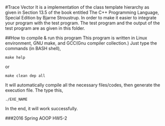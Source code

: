 #Trace Vector
It is a implementation of the class template hierarchy as given in Section 13.5 of the book entitled The C++ Programming Language, Special Edition by Bjarne Stroustrup.
In order to make it easier to integrate your program with the test program.
The test program and the output of the test program are as given in this folder.

##How to compile & run this program
This program is written in Linux environment, GNU make, and GCC(Gnu compiler collection.)
Just type the commands (in BASH shell),
```
make help
```

or

```
make clean dep all
```
It will automatically compile all the necessary files/codes, then generate the execution file.
The type this, 
```
./EXE_NAME
```

In the end, it will work successfully.

###2016 Spring AOOP HW5-2
